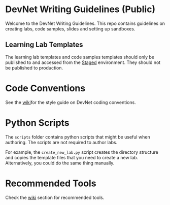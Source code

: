 # DevNet Writing Guidelines (Public)

Welcome to the DevNet Writing Guidelines. This repo contains guidelines on creating labs, code samples, slides and setting up sandboxes.

## Learning Lab Templates

The learning lab templates and code samples templates should only be published to and accessed from the [Staged](https://learninglabs.cisco.com:8867) environment.  They should not be published to production.

# Code Conventions

See the [wiki](https://github.com/CiscoDevNet/devnet-writing-guidelines/wiki)for the style guide on DevNet coding conventions.


# Python Scripts

The `scripts` folder contains python scripts that might be useful when authoring. The scripts are not required to author labs. 

For example, the `create_new_lab.py` script creates the directory structure and copies the template files that you need to create a new lab. Alternatively, you could do the same thing manually.


# Recommended Tools

Check the [wiki](https://github.com/CiscoDevNet/devnet-writing-guidelines/wiki/Tools-to-Write-Learning-Labs) section for recommended tools.
